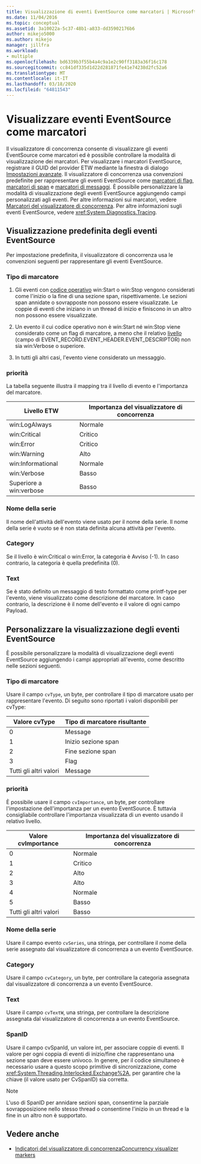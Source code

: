 ```yaml
---
title: Visualizzazione di eventi EventSource come marcatori | Microsoft Docs
ms.date: 11/04/2016
ms.topic: conceptual
ms.assetid: 3a10022a-5c37-48b1-a833-dd35902176b6
author: mikejo5000
ms.author: mikejo
manager: jillfra
ms.workload:
- multiple
ms.openlocfilehash: bd6339b3f55b4a4c9a1e2c90ff3183a36f16c178
ms.sourcegitcommit: cc841df335d1d22d281871fe41e74238d2fc52a6
ms.translationtype: MT
ms.contentlocale: it-IT
ms.lasthandoff: 03/18/2020
ms.locfileid: "64811543"
---
```

# <a name="visualize-eventsource-events-as-markers"></a>Visualizzare eventi EventSource come marcatori
Il visualizzatore di concorrenza consente di visualizzare gli eventi EventSource come marcatori ed è possibile controllare la modalità di visualizzazione dei marcatori. Per visualizzare i marcatori EventSource, registrare il GUID del provider ETW mediante la finestra di dialogo [Impostazioni avanzate](../profiling/advanced-settings-dialog-box-concurrency-visualizer.md). Il visualizzatore di concorrenza usa convenzioni predefinite per rappresentare gli eventi EventSource come [marcatori di flag](../profiling/flag-markers.md), [marcatori di span](../profiling/span-markers.md) e [marcatori di messaggi](../profiling/message-markers.md). È possibile personalizzare la modalità di visualizzazione degli eventi EventSource aggiungendo campi personalizzati agli eventi. Per altre informazioni sui marcatori, vedere [Marcatori del visualizzatore di concorrenza](../profiling/concurrency-visualizer-markers.md). Per altre informazioni sugli eventi EventSource, vedere <xref:System.Diagnostics.Tracing>.

## <a name="default-visualization-of-eventsource-events"></a>Visualizzazione predefinita degli eventi EventSource
 Per impostazione predefinita, il visualizzatore di concorrenza usa le convenzioni seguenti per rappresentare gli eventi EventSource.

### <a name="marker-type"></a>Tipo di marcatore

1. Gli eventi con [codice operativo](/windows/desktop/WES/eventmanifestschema-opcodetype-complextype) win:Start o win:Stop vengono considerati come l'inizio o la fine di una sezione span, rispettivamente.  Le sezioni span annidate o sovrapposte non possono essere visualizzate. Le coppie di eventi che iniziano in un thread di inizio e finiscono in un altro non possono essere visualizzate.

2. Un evento il cui codice operativo non è win:Start né win:Stop viene considerato come un flag di marcatore, a meno che il relativo [livello](/windows/desktop/WES/defining-severity-levels) (campo di EVENT_RECORD.EVENT_HEADER.EVENT_DESCRIPTOR) non sia win:Verbose o superiore.

3. In tutti gli altri casi, l'evento viene considerato un messaggio.

### <a name="importance"></a>priorità
 La tabella seguente illustra il mapping tra il livello di evento e l'importanza del marcatore.

|Livello ETW|Importanza del visualizzatore di concorrenza|
|---------------|---------------------------------------|
|win:LogAlways|Normale|
|win:Critical|Critico|
|win:Error|Critico|
|win:Warning|Alto|
|win:Informational|Normale|
|win:Verbose|Basso|
|Superiore a win:verbose|Basso|

### <a name="series-name"></a>Nome della serie
 Il nome dell'attività dell'evento viene usato per il nome della serie. Il nome della serie è vuoto se è non stata definita alcuna attività per l'evento.

### <a name="category"></a>Category
 Se il livello è win:Critical o win:Error, la categoria è Avviso (-1). In caso contrario, la categoria è quella predefinita (0).

### <a name="text"></a>Text
 Se è stato definito un messaggio di testo formattato come printf-type per l'evento, viene visualizzato come descrizione del marcatore. In caso contrario, la descrizione è il nome dell'evento e il valore di ogni campo Payload.

## <a name="customize-visualization-of-eventsource-events"></a>Personalizzare la visualizzazione degli eventi EventSource
 È possibile personalizzare la modalità di visualizzazione degli eventi EventSource aggiungendo i campi appropriati all'evento, come descritto nelle sezioni seguenti.

### <a name="marker-type"></a>Tipo di marcatore
 Usare il campo `cvType`, un byte, per controllare il tipo di marcatore usato per rappresentare l'evento. Di seguito sono riportati i valori disponibili per cvType:

|Valore cvType|Tipo di marcatore risultante|
|------------------|---------------------------|
|0|Message|
|1|Inizio sezione span|
|2|Fine sezione span|
|3|Flag|
|Tutti gli altri valori|Message|

### <a name="importance"></a>priorità
 È possibile usare il campo `cvImportance`, un byte, per controllare l'impostazione dell'importanza per un evento EventSource. È tuttavia consigliabile controllare l'importanza visualizzata di un evento usando il relativo livello.

|Valore cvImportance|Importanza del visualizzatore di concorrenza|
|------------------------|---------------------------------------|
|0|Normale|
|1|Critico|
|2|Alto|
|3|Alto|
|4|Normale|
|5|Basso|
|Tutti gli altri valori|Basso|

### <a name="series-name"></a>Nome della serie
 Usare il campo evento `cvSeries`, una stringa, per controllare il nome della serie assegnato dal visualizzatore di concorrenza a un evento EventSource.

### <a name="category"></a>Category
 Usare il campo `cvCategory`, un byte, per controllare la categoria assegnata dal visualizzatore di concorrenza a un evento EventSource.

### <a name="text"></a>Text
 Usare il campo `cvTextW`, una stringa, per controllare la descrizione assegnata dal visualizzatore di concorrenza a un evento EventSource.

### <a name="spanid"></a>SpanID
 Usare il campo cvSpanId, un valore int, per associare coppie di eventi. Il valore per ogni coppia di eventi di inizio/fine che rappresentano una sezione span deve essere univoco. In genere, per il codice simultaneo è necessario usare a questo scopo primitive di sincronizzazione, come <xref:System.Threading.Interlocked.Exchange%2A>, per garantire che la chiave (il valore usato per CvSpanID) sia corretta.

> [!NOTE]
> L'uso di SpanID per annidare sezioni span, consentirne la parziale sovrapposizione nello stesso thread o consentirne l'inizio in un thread e la fine in un altro non è supportato.

## <a name="see-also"></a>Vedere anche
- [Indicatori del visualizzatore di concorrenzaConcurrency visualizer markers](../profiling/concurrency-visualizer-markers.md)